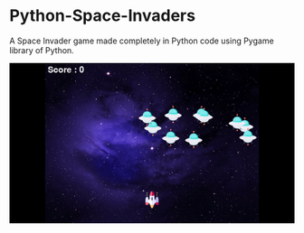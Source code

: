 # Python-Space-Invaders
A Space Invader game made completely in Python code using Pygame library of Python.

<p align="center">
  <img width="800" src="spaceinvader.gif">
</p>